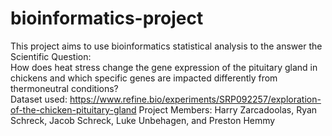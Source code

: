# bioinformatics-project
This project aims to use bioinformatics statistical analysis to the answer the Scientific Question: <br>How does heat stress change the gene expression of the pituitary gland in chickens and which specific genes are impacted differently from thermoneutral conditions?
<br>Dataset used: https://www.refine.bio/experiments/SRP092257/exploration-of-the-chicken-pituitary-gland
Project Members: Harry Zarcadoolas, Ryan Schreck, Jacob Schreck, Luke Unbehagen, and Preston Hemmy
